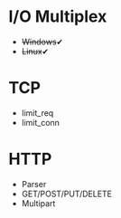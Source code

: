 # I/O Multiplex 
* ~~Windows~~✔
* ~~Linux~~✔

# TCP
* limit_req
* limit_conn

# HTTP
* Parser
* GET/POST/PUT/DELETE
* Multipart